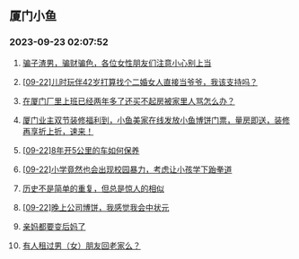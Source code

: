 ## 厦门小鱼 
### 2023-09-23 02:07:52

1. [骗子渣男，骗财骗色，各位女性朋友们注意小心别上当](http://bbs.xmfish.com/read-htm-tid-18076854.html)

2. [[09-22]儿时玩伴42岁打算找个二婚女人直接当爷爷，我该支持吗？](http://bbs.xmfish.com/read-htm-tid-18076891.html)

3. [在厦门厂里上班已经两年多了还买不起房被家里人骂怎么办？](http://bbs.xmfish.com/read-htm-tid-18077194.html)

4. [厦门业主双节装修福利到，小鱼美家在线发放小鱼博饼门票，量房即送，装修再享折上折，速来！](http://bbs.xmfish.com/read-htm-tid-18077129.html)

5. [[09-22]8年开5公里的车如何保养](http://bbs.xmfish.com/read-htm-tid-18076920.html)

6. [[09-22]小学竟然也会出现校园暴力，考虑让小孩学下跆拳道](http://bbs.xmfish.com/read-htm-tid-18076985.html)

7. [历史不是简单的重复，但总是惊人的相似](http://bbs.xmfish.com/read-htm-tid-18077057.html)

8. [[09-22]晚上公司博饼，我感觉我会中状元](http://bbs.xmfish.com/read-htm-tid-18076973.html)

9. [亲妈都要变后妈了](http://bbs.xmfish.com/read-htm-tid-18077089.html)

10. [有人租过男（女）朋友回老家么？](http://bbs.xmfish.com/read-htm-tid-18077161.html)

